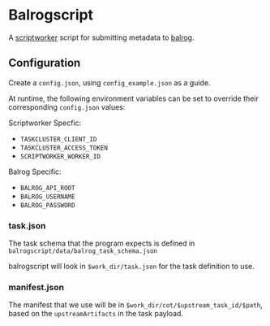# Balrogscript

A [scriptworker](https://github.com/mozilla-releng/scriptworker) script for submitting metadata to [balrog](https://wiki.mozilla.org/Balrog).

## Configuration
Create a `config.json`, using `config_example.json` as a guide.

At runtime, the following environment variables can be set to override their corresponding `config.json` values:

Scriptworker Specfic:
- `TASKCLUSTER_CLIENT_ID`
- `TASKCLUSTER_ACCESS_TOKEN`
- `SCRIPTWORKER_WORKER_ID`

Balrog Specific:
- `BALROG_API_ROOT`
- `BALROG_USERNAME`
- `BALROG_PASSWORD`

### task.json

The task schema that the program expects is defined in `balrogscript/data/balrog_task_schema.json`

balrogscript will look in `$work_dir/task.json` for the task definition to use.

### manifest.json

The manifest that we use will be in `$work_dir/cot/$upstream_task_id/$path`, based on the `upstreamArtifacts` in the task payload.

